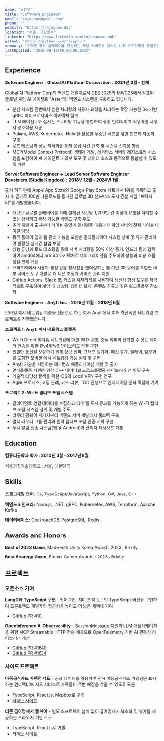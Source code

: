 ```yaml
---
name: "노찬우"
title: "Software Engineer"
email: "rajephon@gmail.com"
phone: ""
website: "https://rajephon.dev"
location: "서울, 대한민국"
linkedin: "https://www.linkedin.com/in/chanwoo-noh"
github: "https://github.com/rajephon"
summary: "수백만 명의 플레이어를 지원하는 게임 서버부터 실시간 LLM 스트리밍을 통합하는 AI 플랫폼까지, 확장 가능한 분산 시스템을 설계한 8년 경력의 백엔드 엔지니어입니다."
lastUpdated: "2025-09-18T00:00:00.000Z"
---
```


## Experience

**Software Engineer**
  : **Global AI Platform Corporation**
  : **2024년 3월 - 현재**

Global AI Platform Corp의 백엔드 개발자로서 CES 2025와 MWC25에서 발표된 글로벌 개인 AI 에이전트 "Aster"의 백엔드 시스템을 구축하고 있습니다.

- 분산 시스템 전반에서 높은 처리량의 사용자 요청을 처리하는 확장 가능한 Go 기반 gRPC 마이크로서비스 아키텍처 설계
- LLM 에이전트와 실시간 스트리밍 기능을 통합하여 상황 인식적이고 적응적인 사용자 상호작용 제공
- Pulumi, AWS, Kubernetes, Helm을 활용한 무중단 배포를 위한 인프라 자동화 구축
- 로드 테스팅과 성능 최적화를 통해 응답 시간 단축 및 시스템 신뢰성 향상
- MCP(Model Context Protocol) 생태계 개발, 레퍼런스 서버와 레지스트리 시스템을 포함하여 AI 에이전트가 외부 도구 및 데이터 소스와 동적으로 통합할 수 있도록 지원

**Server Software Engineer → Lead Server Software Engineer**  
**Devsisters (Studio Kingdom)** : **2018년 12월 - 2024년 1월**

출시 하루 만에 Apple App Store와 Google Play Store 차트에서 1위를 기록하고 출시 후 곧바로 100만 다운로드를 돌파한 글로벌 3D 샌드박스 도시 건설 게임 "브릭시티"를 개발했습니다.

- 대규모 글로벌 플레이어를 위해 설계된 시간당 1,200만 건 이상의 요청을 처리할 수 있는 강력하고 확장 가능한 백엔드 구축 주도
- 초기 개발과 출시부터 라이브 운영과 인시던트 대응까지 게임 서버의 전체 라이프사이클 담당
- 동적 플레이 맵과 룸 관리 기능을 포함한 멀티플레이어 시스템 설계 및 유지 관리하여 원활한 실시간 협업 보장
- 성능 튜닝과 로드 테스팅을 통해 서버 처리량을 50% 이상 증가. 인프라 팀과 협력하여 amd64에서 arm64 아키텍처로 마이그레이션을 주도하여 성능과 비용 효율성을 크게 개선
- 브라우저에서 사용자 생성 건물 청사진을 렌더링하는 웹 기반 3D 뷰어를 포함한 내부 서비스 도구 개발로 더 나은 조정과 서비스 관리 지원
- GitHub Actions, Slack 봇, 커스텀 유틸리티를 사용하여 생산성 향상 도구를 적극적으로 구축하여 게임 내 테스팅, 데이터 복제, 콘텐츠 추출과 같은 워크플로우 간소화

**Software Engineer**
  : **Anyfi Inc.**
  : **2016년 11월 - 2018년 6월**

모바일 메시 네트워킹 기술을 전문으로 하는 회사 Anyfi에서 여러 혁신적인 네트워킹 프로젝트를 진행했습니다.

**프로젝트 1: Anyfi 메시 네트워크 플랫폼**
- Wi-Fi Direct 멀티홉 네트워킹에 대한 R&D 수행, 충돌 회피와 신뢰할 수 있는 데이터 전송을 위한 IPv4/IPv6 하이브리드 연결 구현
- 원활한 통신을 보장하기 위해 정보 전파, 그래프 동기화, 패킷 설계, 릴레이, 암호화를 포함한 모바일 메시 네트워킹 기능 설계 및 구현
- Anyfi 기술을 시연하는 레퍼런스 애플리케이션 개발 및 출시
- 멀티플랫폼 지원을 위한 C++ 네이티브 크로스플랫폼 라이브러리 설계 및 구축
- 기술적 타당성 탐색을 위한 iOS의 Local VPN 구현 연구
- Agile 프로세스, 코딩 관례, 코드 리뷰, TDD 관행으로 엔지니어링 문화 확립에 기여

**프로젝트 2: Wi-Fi 캡티브 포털 시스템**
- 클라이언트 연결 데이터를 수집하고 타겟 웹 푸시 광고를 가능하게 하는 Wi-Fi 캡티브 포털 시스템 설계 및 개발 주도
- 라우터 펌웨어 패키지부터 백엔드 서버 개발까지 풀스택 구축
- 멀티 라우터 그룹 관리와 원격 캡티브 포털 인증 서버 구현
- 푸시 알림 전송 시스템(웹 및 Android)과 관리자 대시보드 개발

## Education

**컴퓨터공학과 학사**
  : **2010년 3월 - 2017년 8월**

서울과학기술대학교
  : 서울, 대한민국

## Skills

**프로그래밍 언어:** Go, TypeScript/JavaScript, Python, C#, Java, C++

**백엔드 & 인프라:** Node.js, .NET, gRPC, Kubernetes, AWS, Terraform, Apache Kafka

**데이터베이스:** CockroachDB, PostgreSQL, Redis

## Awards and Honors

**Best of 2023 Game**, Made with Unity Korea Award
  : 2023
  : Brixity

**Best Strategy Game**, Pocket Gamer Awards
  : 2023
  : Brixity

## 프로젝트

### 오픈소스 기여

**LangDiff TypeScript 구현** - 언어 기반 차이 분석 도구의 TypeScript 버전을 구현하여 프론트엔드 개발자의 접근성을 높이고 더 넓은 채택에 기여
- [GitHub PR #10](https://github.com/globalaiplatform/langdiff/pull/10)

**OpenInference AI Observability** - SessionMessage 지원과 LLM 애플리케이션을 위한 MCP Streamable HTTP 전송 계측으로 OpenTelemetry 기반 AI 관측성 라이브러리 개선
- [GitHub PR #1640](https://github.com/Arize-ai/openinference/pull/1640)
- [GitHub PR #1634](https://github.com/Arize-ai/openinference/pull/1634)

### 사이드 프로젝트

**아동급식카드 가맹점 지도** - 공공 데이터를 활용하여 전국 아동급식카드 가맹점을 표시하는 인터랙티브 지도 서비스로 가족들이 주변 매장을 찾을 수 있도록 도움
- TypeScript, React.js, Mapbox로 구축
- [라이브 사이트](https://dream-tree.rajephon.dev/)

**더존 급여명세서 웹 뷰어** - 별도 소프트웨어 설치 없이 급여명세서 복호화 및 뷰어를 제공하는 브라우저 기반 도구
- TypeScript, React.js로 개발
- [라이브 사이트](https://pay.rajephon.dev/)